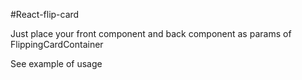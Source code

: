 #React-flip-card

Just place your front component and back component as params of FlippingCardContainer

See example of usage

